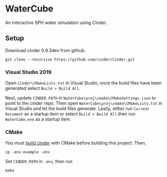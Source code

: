 # WaterCube

An interactive SPH water simulation using Cinder.

## Setup

Download cinder 0.9.3dev from github:

```shell
git clone --recursive https://github.com/cinder/Cinder.git
```

### Visual Studio 2019

Open `Cinder\CMakeLists.txt` in Visual Studio, once the build files have been generated select `Build > Build All`.

Next, update `CINDER_PATH` in `WaterCube\proj\cmake\CMakeSettings.json` to point to the cinder repo.
Then open `WaterCube\proj\cmake\CMakeLists.txt` in Visual Studio and let the build files generate.
Lastly, either run `Current Document` as a startup item or select `Build > Build All` then run `WaterCube.exe` as a startup item.

### CMake

You must [build cinder](https://libcinder.org/docs/guides/cmake/cmake.html) with CMake before building this project. Then,

```shell
cp .env.example .env
```

Set `CINDER_PATH` in `.env`, then run

```shell
make
```

